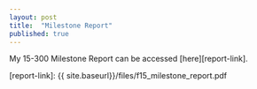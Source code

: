 ```yaml
---
layout: post
title:  "Milestone Report"
published: true
---
```


My 15-300 Milestone Report can be accessed [here][report-link].

[report-link]: {{ site.baseurl}}/files/f15_milestone_report.pdf